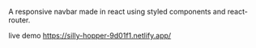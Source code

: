 A responsive navbar made in react using styled components and react-router. 

live demo https://silly-hopper-9d01f1.netlify.app/
